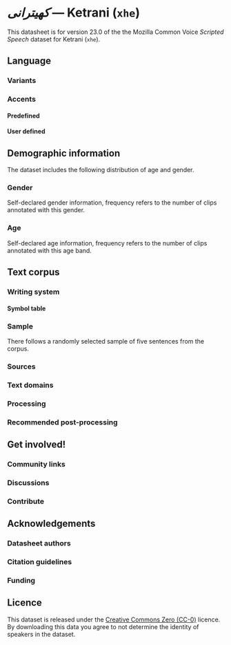 # *کھیترانی* &mdash; Ketrani (`xhe`)

This datasheet is for version 23.0 of the the Mozilla Common Voice *Scripted Speech* dataset 
for Ketrani (`xhe`).

## Language

<!-- {{LANGUAGE_DESCRIPTION}} -->
<!-- Provide a brief (1-2 paragraph) description of your language -->

### Variants 

<!-- {{VARIANT_DESCRIPTION}} -->
<!-- Describe the variants (MCV variants) of your language -->

### Accents

<!-- {{ACCENT_DESCRIPTION}} -->

#### Predefined

<!-- {{PREDEFINED_ACCENT_DESCRIPTION}} -->

<!-- {{PREDEFINED_ACCENT_TABLE}} -->

#### User defined

<!-- {{USER_DEFINED_ACCENT_DESCRPIPTION}} -->

<!-- {{USER_DEFINED_ACCENT_TABLE}} -->

## Demographic information
<!-- You can get a lot of the information in this section from https://analyzer.cv-toolbox.web.tr/browse -->
The dataset includes the following distribution of age and gender.

### Gender

Self-declared gender information, frequency refers to the number of clips annotated with this gender.

<!-- {{GENDER_TABLE}} -->
<!-- 
| Gender | Frequency |
|--------|-----------|
| male, masculine | ? |
| undeclared | ? |
| female, feminine | ? |
-->
### Age

Self-declared age information, frequency refers to the number of clips annotated with this age band.

<!-- {{AGE_TABLE}} -->
<!-- 
| Age band | Frequency |
|----------|-----------|
| teens | ? |
| twenties | ? |
| thirties | ? |
| fourties | ? |
| fifties | ? |
   ...if other age ranges are present in your data, add rows...
-->

## Text corpus

<!-- {{TEXT_CORPUS_DESCRIPTION}} -->
<!-- An overview of the text corpus, with information such as average length (in characters and words) of validated sentences. -->

### Writing system

<!-- {{WRITING_SYSTEM_DESCRIPTION}} -->
<!-- A description of the writing system (or writing systems) used in the text corpus -->

#### Symbol table

<!-- {{ALPHABET_TABLE}} -->
<!-- If the writing system is alphabetic, you can include the valid alphabet here -->

### Sample

There follows a randomly selected sample of five sentences from the corpus.

<!-- {{SENTENCES_SAMPLE}} -->

### Sources

<!-- {{SOURCES_LIST}} -->
<!-- A list of sentence sources, can be curated to the top-N -->

### Text domains

<!-- {{TEXT_DOMAIN_DESCRIPTION}} -->
<!-- What text domains are represented in the corpus? -->

### Processing

<!-- {{PROCESSING_DESCRIPTION}} -->
<!-- How has the text data been processed -->

### Recommended post-processing

<!-- {{RECOMMENDED_POSTPROCESSING_DESCRIPTION}} -->
<!-- What should people do before they use the data, for example Unicode normalisation -->

## Get involved!

### Community links

<!-- {{COMMUNITY_LINKS_LIST}} -->
<!-- Links to community chats / fora -->

### Discussions

<!-- {{DISCUSSION_LINKS_LIST}} -->
<!-- Any links to discussions, for example on Discourse or other fora or blogs can be included here -->

### Contribute

<!-- {{CONTRIBUTE_LINKS_LIST}} -->
<!-- Here you can include links for how to contribute to the dataset -->

## Acknowledgements

### Datasheet authors

<!-- {{DATASHEET_AUTHORS_LIST}} -->
<!-- A list in the format of: Your Name <email@email.com> -->

### Citation guidelines

<!-- {{CITATION_DESCRIPTION}} -->
<!-- If you published a paper and would like people to cite it, you can include the BiBTeX here -->

### Funding

<!-- {{FUNDING_DESCRIPTION}} -->
<!-- If you received any funding, you can include the acknowledgement here -->

## Licence

This dataset is released under the [Creative Commons Zero (CC-0)](https://creativecommons.org/public-domain/cc0/) licence. By downloading this data
you agree to not determine the identity of speakers in the dataset.

